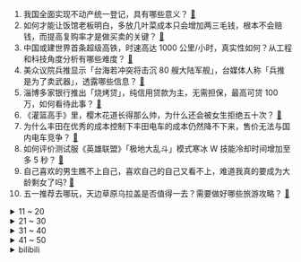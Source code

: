 1. 我国全面实现不动产统一登记，具有哪些意义？ [:link:](https://www.zhihu.com/question/597683566)
2. 如何才能让饭馆老板明白，多放几叶菜成本只会增加两三毛钱，根本不会赔钱，而提高复购率才是做买卖的关键？ [:link:](https://www.zhihu.com/question/592466940)
3. 中国或建世界首条超级高铁，时速高达 1000 公里/小时，真实性如何？从工程和科技角度分析有哪些难度？ [:link:](https://www.zhihu.com/question/597703542)
4. 美众议院兵推显示「台海若冲突将击沉 80 艘大陆军舰」，台媒体人称「兵推是为了卖武器」，透露哪些信息？ [:link:](https://www.zhihu.com/question/597671612)
5. 淄博多家银行推出「烧烤贷」，纯信用贷款为主，无需担保，最高可贷 100 万，如何看待此事？ [:link:](https://www.zhihu.com/question/597706463)
6. 《灌篮高手》里，樱木花道长得那么帅，为什么还会被女生拒绝五十次？ [:link:](https://www.zhihu.com/question/508265338)
7. 为什么丰田在优秀的成本控制下丰田电车的成本仍然降不下来，售价无法与国内电车竞争？ [:link:](https://www.zhihu.com/question/597096441)
8. 如何评价测试服《英雄联盟》「极地大乱斗」模式寒冰 W 技能冷却时间增加至多 5 秒？ [:link:](https://www.zhihu.com/question/597676594)
9. 自己喜欢的男生瞧不上自己，喜欢自己的自己又看不上，难道我真的要成为大龄剩女了吗? [:link:](https://www.zhihu.com/question/596417865)
10. 五一推荐去哪玩，天边草原乌拉盖是否值得一去？需要做好哪些旅游攻略？ [:link:](https://www.zhihu.com/question/597488975)
<details>
<summary>11 ~ 20</summary>

11. 尹锡悦访美前称不能接受「日本须为百年前历史下跪」观念，如何看待这一言论？ [:link:](https://www.zhihu.com/question/597573878)
12. 你认为是什么导致你的分享欲减少？ [:link:](https://www.zhihu.com/question/590594996)
13. 俄财长称七成俄中贸易已转为本币结算，这意味着什么？还有哪些信息值得关注？ [:link:](https://www.zhihu.com/question/597706484)
14. 从「花钱一时爽」到「攒钱一直爽」，是什么改变了当代年轻人的存钱观念？ [:link:](https://www.zhihu.com/question/597459881)
15. 每周都坚持去运动至少 2-3 次，给你的生活方式带来了怎样的改变？ [:link:](https://www.zhihu.com/question/594587942)
16. 你每天都在想什么、一个人生活真的很孤独吗？ [:link:](https://www.zhihu.com/question/597597215)
17. 拜登宣布竞选连任美国总统，其连任难度有多大？将对美国政坛带来哪些影响？ [:link:](https://www.zhihu.com/question/597715935)
18. 为什么“金属衣柜”很难成为市场主流？ [:link:](https://www.zhihu.com/question/595000190)
19. 随意朝天上开一枪，假定子弹可以永远直线前行，能打中几颗恒星？ [:link:](https://www.zhihu.com/question/596253985)
20. 银行存款利率下调会影响贷款利率吗？未来房贷利率会下调吗？还有哪些连锁反应？ [:link:](https://www.zhihu.com/question/597098343)
</details>
<details>
<summary>21 ~ 30</summary>

21. 孙悟空改了生死簿，阎王为什么不改回去？ [:link:](https://www.zhihu.com/question/444695125)
22. 失业女生摆摊一天卖 5 块崩溃痛哭上热搜，本人回应「摆摊是短择不会是长择」，摆摊挣大钱靠谱吗？ [:link:](https://www.zhihu.com/question/597235643)
23. 为什么《原神》芭别尔祖母一辈子只攒下20万摩拉，但派蒙一个月吃掉30万摩拉？ [:link:](https://www.zhihu.com/question/596837623)
24. 人一旦开窍后，会产生哪些改变？ [:link:](https://www.zhihu.com/question/507160188)
25. 一季度居民存款增加近10万亿，本轮银行调降利率会影响居民的存款热情吗？ [:link:](https://www.zhihu.com/question/597096949)
26. 大学生进入车企要避坑哪些岗位? [:link:](https://www.zhihu.com/question/586583945)
27. 《老友记》中瑞秋为什么喜欢罗斯？ [:link:](https://www.zhihu.com/question/390653871)
28. 为什么日本的时间会有二十五点和二十六点？ [:link:](https://www.zhihu.com/question/595287663)
29. 在你的城市，有哪些做得不错的儿童博物馆？ [:link:](https://www.zhihu.com/question/588739984)
30. 如果可以，你希望你的生活可以是什么样？ [:link:](https://www.zhihu.com/question/597281920)
</details>
<details>
<summary>31 ~ 40</summary>

31. 其实《美丽人生》中的男主给孩子展现的是一种虚假认知，为什么还能让很多人感动不已？ [:link:](https://www.zhihu.com/question/596584799)
32. 写网文时怎么做可以增加读者的代入感？ [:link:](https://www.zhihu.com/question/342095111)
33. 长途骑行中思考最频繁的问题是什么？ [:link:](https://www.zhihu.com/question/596602577)
34. 宫城良田为什么能成为下任队长？ [:link:](https://www.zhihu.com/question/595315128)
35. 网络小说大纲可以写到多细？ [:link:](https://www.zhihu.com/question/313652396)
36. 如何评价华硕新品灵耀Pro14 2023，有哪些值得关注的地方？ [:link:](https://www.zhihu.com/question/597547380)
37. 如何看待朱一龙主演、魏书钧执导的影片《河边的错误》入围本届戛纳电影节？ [:link:](https://www.zhihu.com/question/597625656)
38. 你的人生感悟是什么？ [:link:](https://www.zhihu.com/question/597042551)
39. 燕子为何会选择在人类屋檐下搭窝？ [:link:](https://www.zhihu.com/question/597480310)
40. 2023有哪些电子阅读器值得入手？ [:link:](https://www.zhihu.com/question/580350535)
</details>
<details>
<summary>41 ~ 50</summary>

41. 如何评价湖南大学 23 年转专业土木工程学院 106 转出 2 转入？ [:link:](https://www.zhihu.com/question/597361366)
42. 宠物嘘嘘留下的异味如何打理？有没有适合养宠家庭用的洗地机推荐？ [:link:](https://www.zhihu.com/question/595109143)
43. 美日韩宣称将组建「三眼联盟」，此举会产生什么影响？ [:link:](https://www.zhihu.com/question/597467128)
44. 让郭帆等《流浪地球2》的人马拍《满江红》，会怎么拍呢？ [:link:](https://www.zhihu.com/question/596902906)
45. 新能源汽车行业将引入积分池制度，将带来哪些影响？ [:link:](https://www.zhihu.com/question/597652024)
46. 除了白蚁和真菌，还有其它生物以木头为食吗？ [:link:](https://www.zhihu.com/question/577545066)
47. 如何评价电影《穿普拉达的女王》中安迪最后的选择? [:link:](https://www.zhihu.com/question/284563589)
48. 为什么现在越来越多的网文作者「谢绝一切写作指导」? [:link:](https://www.zhihu.com/question/576465236)
49. 如何看待五一假期有酒店推出「 99 元睡大厅」产品？你出行会选择此类产品吗？ [:link:](https://www.zhihu.com/question/597628822)
50. 全球央行 2022 年购金量同比增长 152%，创 56 年新高，主要原因是什么，可能带来哪些影响？ [:link:](https://www.zhihu.com/question/597443800)
</details><details>
<summary>bilibili</summary>

1. 《崩坏：星穹铁道》OP：「星间旅行」 [:link:](//www.bilibili.com/video/BV1rh4y1n77f)
2. SEVENTEEN 'Super' Official MV [:link:](//www.bilibili.com/video/BV1dg4y1j7Eg)
3. 中国人的油纸伞撑的不是雨，撑的是五千年的文化自信！ [:link:](//www.bilibili.com/video/BV1Jh411778A)
4. “很奇怪，我发现这头大象是没有脸的” [:link:](//www.bilibili.com/video/BV1Yc411H7Ay)
5. 意大利新现实主义巅峰！穷过的人才懂！【25格】《偷自行车的人》 [:link:](//www.bilibili.com/video/BV1nP411U7ba)
6. 吃个街头烧烤并回复一下为啥没更新的问题 [:link:](//www.bilibili.com/video/BV1Do4y1b7Ed)
7. 草原上的软石头不要捡，因为你不知道它究竟是什么…… [:link:](//www.bilibili.com/video/BV18o4y1574c)
8. 手机炸弹 [:link:](//www.bilibili.com/video/BV1BT411n76q)
9. 会画画的“牌佬”有多恐怖？【游戏王】 [:link:](//www.bilibili.com/video/BV1Y14y1f7qw)
10. 2023明日方舟四周年生日创作派对「寻宝！萨尔贡奇旅」 [:link:](//www.bilibili.com/video/BV1H14y1f7Mx)
<details>
<summary>11 ~ 20</summary>

11. 在海拔3600的山上用十二前爸爸8000块买的dv吸了三瓶氧录下了这段舞蹈，你们觉得怎么样 [:link:](//www.bilibili.com/video/BV1cg4y177s2)
12. 一键35634伤害！LOL位面数值大崩坏！这就是百倍界王拳？！【有点骚东西】 [:link:](//www.bilibili.com/video/BV1qm4y1y7KX)
13. 猫德学院招生季：一窝四只抓了七只 [:link:](//www.bilibili.com/video/BV14P411U7sn)
14. 【星穹铁道】超详细体力规划攻略！萌新入坑必备！ [:link:](//www.bilibili.com/video/BV1Zz4y1a7jg)
15. 操场一个亚门钢太郎我没开玩笑 [:link:](//www.bilibili.com/video/BV1xc411n72S)
16. 当你想找出广东人！ [:link:](//www.bilibili.com/video/BV1fP411m7wu)
17. 当你把台球练到极致 7.0 [:link:](//www.bilibili.com/video/BV1Mv4y1E7tq)
18. 这次我有点悬浮了… 很多粉丝让我来了解徐州烧烤！从车站到市场再到烧烤咱们一起来看看我为什么会悬浮吧！ [:link:](//www.bilibili.com/video/BV17g4y177a7)
19. 高手对话，往往只有几秒钟反应时间，张仲平整合资源的时候，让三方都非常体面，说的话也是天衣无缝。#为人处世 # [:link:](//www.bilibili.com/video/BV1za4y1P7vq)
20. 劳斯莱斯不让我进展台，我买了一辆仰望U8！跟我一起疯狂买车吧！ [:link:](//www.bilibili.com/video/BV1xV4y1o7WP)
</details>
<details>
<summary>21 ~ 30</summary>

21. 挑战！退役特种兵化妆成坏人，去缅北金三角湄公河会发生什么事！肌肉能否给我带来安全感！ [:link:](//www.bilibili.com/video/BV1b14y1f7HL)
22. 我给这部电影打了满分，它的治愈力量直冲人的天灵盖 [:link:](//www.bilibili.com/video/BV1og4y1j7ke)
23. 当网友问韩男会不会容貌焦虑？百万粉达成读评问答 [:link:](//www.bilibili.com/video/BV1vM411V7Xo)
24. 地下魔道团。 [:link:](//www.bilibili.com/video/BV1Fa4y1N7WQ)
25. 第一个被AI取代的老师！已经出现了！！ [:link:](//www.bilibili.com/video/BV1Lc411J73u)
26. 喜欢河里滑的没有坏人，河门 4K [:link:](//www.bilibili.com/video/BV1dh411E78M)
27. 又是一年一度的世界读书日，今年为大家带来的是挪威著名戏剧家易卜生的四部戏剧作品。 [:link:](//www.bilibili.com/video/BV1xV4y1o78N)
28. 【STN快报第七季13】只要几千块，你就能拥有一台打不了游戏的掌机 [:link:](//www.bilibili.com/video/BV1oo4y1b7Fr)
29. 中国人，你是懂基建的。 2 周年了，聊聊中国空间站到底是如何建成的？ [:link:](//www.bilibili.com/video/BV16v4y1E7SE)
30. 找五个导游 一起讲解 [:link:](//www.bilibili.com/video/BV1xT411H7b1)
</details>
<details>
<summary>31 ~ 40</summary>

31. “高手的创作往往体现在简单的旋律‘’ [:link:](//www.bilibili.com/video/BV1io4y157Vj)
32. 我不想上岸了，我只想做一个浪漫的女孩 [:link:](//www.bilibili.com/video/BV1rP411m7Wk)
33. 买到平价破烂！！ [:link:](//www.bilibili.com/video/BV1614y1f7ru)
34. 【崩坏星穹铁道入坑指南】第一期：零基础超全面内容介绍：发展思路+体力规划+卡池副本介绍，全面了解米哈游的新游戏 [:link:](//www.bilibili.com/video/BV1Yh4y1H7CS)
35. 那些不听话的女孩，最后都怎么样了 [:link:](//www.bilibili.com/video/BV1q14y1f7LM)
36. 俄罗斯丈母娘来终于中国啦 一波三折 相见时刻感动落泪 [:link:](//www.bilibili.com/video/BV1km4y127EG)
37. 史上最离谱随机挑战！我们居然随机到去找华晨宇蹭饭！！！ [:link:](//www.bilibili.com/video/BV1HL411v7CX)
38. gang丝球，全款拿下 [:link:](//www.bilibili.com/video/BV1bh411j7T9)
39. “天使”的一通电话，保住了他的天使 [:link:](//www.bilibili.com/video/BV1Bs4y1d7x1)
40. 【花小烙】蜜蜂蜇人的毒针其实是它的生殖器官 [:link:](//www.bilibili.com/video/BV1HL411Y7nM)
</details>
<details>
<summary>41 ~ 50</summary>

41. 林黛玉三打白骨精 [:link:](//www.bilibili.com/video/BV14o4y1b7bX)
42. 她花30元， 给自己准备了一张遗照 [:link:](//www.bilibili.com/video/BV14a4y1P7Nj)
43. 赛尔号最阴间BOSS，up主充1000块去打结果.... [:link:](//www.bilibili.com/video/BV1nX4y1B7q2)
44. 这家店发钱了！90秒吃一个汉堡奖金1580元！真想天天来 [:link:](//www.bilibili.com/video/BV1AV4y1Z77Y)
45. Slamdunk VS NBA (LR) [:link:](//www.bilibili.com/video/BV1XP411m7xS)
46. 秀与被秀一念之间 {一定要看到最后} [:link:](//www.bilibili.com/video/BV1B14y1f7jG)
47. 采访路上刚谈恋爱一秒就分手？ [:link:](//www.bilibili.com/video/BV1gk4y1J7ti)
48. 当重庆小学生采访中国科学家，笑得我鼻涕泡都出来了… [:link:](//www.bilibili.com/video/BV1Tc411J7AX)
49. 《 神 仙 鸡 》 [:link:](//www.bilibili.com/video/BV1HV4y1o77u)
50. 印度留学生活：印度大学的宿舍怎么样？ [:link:](//www.bilibili.com/video/BV19m4y127S6)
</details>
<details>
<summary>51 ~ 60</summary>

51. 不看后悔！抚顺专门做下三路的饭店，各种狠货齐聚一堂！这饭店就离谱！ [:link:](//www.bilibili.com/video/BV1CM4y1a7QH)
52. 男人减速带之强迫症工人 [:link:](//www.bilibili.com/video/BV1Es4y1A72v)
53. 愿与愁 [:link:](//www.bilibili.com/video/BV1rP411S7zw)
54. 我们从网上一次又一次地买来了新玩具只是这次没能全剪完于是就放了一半出来... [:link:](//www.bilibili.com/video/BV1sc411H7Hf)
55. 随便剪剪系列 [:link:](//www.bilibili.com/video/BV17k4y1J79D)
56. 身无分文！目标赚到一个亿！！！#2 [:link:](//www.bilibili.com/video/BV1fc411E7MQ)
57. “这 是 一 场 让 所 有 玩 家 「抓狂」的 直 播” [:link:](//www.bilibili.com/video/BV1W14y1f7st)
58. 《世界读书日 可以不读书》 | 罗翔给不读书人的「书」单 [:link:](//www.bilibili.com/video/BV1Qk4y1a7tz)
59. 太不内心了 [:link:](//www.bilibili.com/video/BV1do4y157GE)
60. 飞机上还能这么high？！ [:link:](//www.bilibili.com/video/BV1gT411H7RT)
</details>
<details>
<summary>61 ~ 70</summary>

61. 【中字】[MV] SEVENTEEN - Super(孙悟空) 零站 [:link:](//www.bilibili.com/video/BV1LT411H7vi)
62. 《明日方舟》特别映像 [萨米：接触] [:link:](//www.bilibili.com/video/BV13k4y1J7Lo)
63. 请大家以理性的角度看待这部短片！ [:link:](//www.bilibili.com/video/BV1Wg4y177Y3)
64. 4月20日，“中国龙芯之母”黄令仪逝世，享年86 岁 [:link:](//www.bilibili.com/video/BV15M4y187qM)
65. 这是我弟弟oiiaioooooiai [:link:](//www.bilibili.com/video/BV1Yh4y1p7h8)
66. 不要温和的走进那个良夜，现实没有重来的机会 [:link:](//www.bilibili.com/video/BV1eh4y1n77n)
67. 骑行穿越柴达木盆地，几十公里没有人烟，为躲避狂风借宿路边工地 [:link:](//www.bilibili.com/video/BV1gM41157Tz)
68. “正 月 十 八 ，宜 喜 丧 ” | 长月烬明 | 《囍》 [:link:](//www.bilibili.com/video/BV1ao4y1L779)
69. 足球是这么踢的？？？？？ [:link:](//www.bilibili.com/video/BV1dv4y177kB)
70. 女帝徒弟们都以为你是个超级大反派，可记忆曝光后，她们都哭了【超长电影版】 [:link:](//www.bilibili.com/video/BV1Ba4y1P7Ey)
</details>
<details>
<summary>71 ~ 80</summary>

71. 【干货】如何分辨柴犬和面包 [:link:](//www.bilibili.com/video/BV1is4y1d7nA)
72. 太好听了！许嵩、郎朗合作歌曲《心有所向》 [:link:](//www.bilibili.com/video/BV17X4y1m786)
73. 让世界感受痛苦！史上最长·佩恩·六道[漂泊浪客]技能全爆料 [:link:](//www.bilibili.com/video/BV1Cc411J7pu)
74. 《未定事件簿》「澄夏海语」活动PV：澄海浪涌 情满至夏 [:link:](//www.bilibili.com/video/BV15c411J7Uu)
75. 永远不要低估路边摊的实力！ [:link:](//www.bilibili.com/video/BV1uz4y1Y7A5)
76. 命题组专家希望你永远别刷这张卷子｜因为它，比高考真题更像真题。 [:link:](//www.bilibili.com/video/BV1Jo4y1j7ha)
77. 如果你们来到武汉跟着我女朋友这样吃，那我觉得这件事情…泰裤辣！ [:link:](//www.bilibili.com/video/BV1e14y1f7Dj)
78. 【36氪】我用AI开了家“假”淘宝店，居然真的有人下单？ [:link:](//www.bilibili.com/video/BV15v4y1E7zV)
79. 削弱后的项羽，如何对线狂铁 [:link:](//www.bilibili.com/video/BV19g4y1j7Tx)
80. 『偶像』中文翻唱+日语rap【兰音Reine】 [:link:](//www.bilibili.com/video/BV1Dh411E71m)
</details>
<details>
<summary>81 ~ 90</summary>

81. 停止这场闹剧吧！到底谁在看这种“呕”像剧啊？（我） [:link:](//www.bilibili.com/video/BV1Cv4y1E7sR)
82. 可以加六十多种小菜的饭团，5毛加料，为它跑了40多公里！ [:link:](//www.bilibili.com/video/BV1Vc411J78E)
83. 注意，千万不要眨眼！ [:link:](//www.bilibili.com/video/BV1vg4y1j7mK)
84. “打 假 专 家” [:link:](//www.bilibili.com/video/BV14L411Y7Py)
85. 遇到少爷队友狂喷狂送？一句话感化！我们能C！好好玩！ [:link:](//www.bilibili.com/video/BV1mM411V7k2)
86. 这是我见过最丑的螃蟹，跟礁石一样，用我秘制蒜蓉酱会会它 [:link:](//www.bilibili.com/video/BV1eP411m7Gz)
87. 见识过在坑底挣扎的骷髅后，“周公吐哺”再也难以被旧的方式去理解 [:link:](//www.bilibili.com/video/BV11h411j7pT)
88. 画了美女(男)还配了动画🦋 [:link:](//www.bilibili.com/video/BV1VL411Y7ip)
89. 【阿斗】只有2万人看过的高智商犯罪电影，利用数学公式杀死14人，结局看完让人唏嘘！《深度谜案》 [:link:](//www.bilibili.com/video/BV1Ac411H7Xo)
90. 100W问答来辣～ [:link:](//www.bilibili.com/video/BV1m24y1c7x9)
</details>
<details>
<summary>91 ~ 100</summary>

91. 盘点经典影视剧最强嘴替角色！看完以后真的爽啊~ [:link:](//www.bilibili.com/video/BV1Bo4y1b7V3)
92. 【OC/动画手书】-ʜєʟʟɵ! [:link:](//www.bilibili.com/video/BV18m4y1y7Fx)
93. 【老奇】人类最恐怖疾病史：四千年了，我们还能战胜癌症吗？ [:link:](//www.bilibili.com/video/BV1xs4y197en)
94. 天气逐渐变热，提前学习一下这道酸甜开胃的番茄牛肉汤？ [:link:](//www.bilibili.com/video/BV1io4y157bt)
95. 《你的名字》 [:link:](//www.bilibili.com/video/BV1WT411n7V3)
96. 这是吃哪个的问题吗？ [:link:](//www.bilibili.com/video/BV1ah4y1n7by)
97. ⚡️ 原 来 它 们 会 说 话 ⚡️ [:link:](//www.bilibili.com/video/BV1fa4y1P7LW)
98. 社恐踢馆 [:link:](//www.bilibili.com/video/BV1bs4y1c7bM)
99. 你有经历什么让你觉得美好的事情吗？ [:link:](//www.bilibili.com/video/BV1xo4y1b7Fy)
100. 情侣去体验究极冷门课程！！上完课后居然… [:link:](//www.bilibili.com/video/BV1e14y1f7D8)
</details></details>